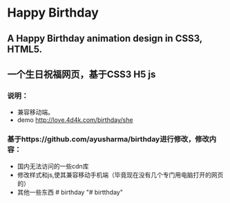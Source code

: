 # Happy Birthday

## A Happy Birthday animation design in CSS3, HTML5.
## 一个生日祝福网页，基于CSS3 H5 js 

### 说明：
 - 兼容移动端。
 - demo http://love.4d4k.com/birthday/she
 
### 基于https://github.com/ayusharma/birthday进行修改，修改内容：
 - 国内无法访问的一些cdn库
 - 修改样式和js,使其兼容移动手机端（毕竟现在没有几个专门用电脑打开的网页的）
 - 其他一些东西
#   b i r t h d a y  
 "# birtthday" 
